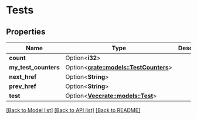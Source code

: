 # Tests

## Properties

Name | Type | Description | Notes
------------ | ------------- | ------------- | -------------
**count** | Option<**i32**> |  | [optional]
**my_test_counters** | Option<[**crate::models::TestCounters**](testCounters.md)> |  | [optional]
**next_href** | Option<**String**> |  | [optional]
**prev_href** | Option<**String**> |  | [optional]
**test** | Option<[**Vec<crate::models::Test>**](test.md)> |  | [optional]

[[Back to Model list]](../README.md#documentation-for-models) [[Back to API list]](../README.md#documentation-for-api-endpoints) [[Back to README]](../README.md)


